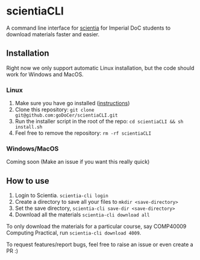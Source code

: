 # scientiaCLI

A command line interface for [scientia](https://scientia.doc.ic.ac.uk) for Imperial DoC students to download materials faster and easier.

## Installation

Right now we only support automatic Linux installation, but the code should work for Windows and MacOS.

### Linux

1. Make sure you have go installed ([instructions](https://go.dev/doc/install))
2. Clone this repository: `git clone git@github.com:goDoCer/scientiaCLI.git`
3. Run the installer script in the root of the repo: `cd scientiaCLI && sh install.sh`
4. Feel free to remove the repository: `rm -rf scientiaCLI`

### Windows/MacOS

Coming soon (Make an issue if you want this really quick)

## How to use

1. Login to Scientia. `scientia-cli login`
2. Create a directory to save all your files to `mkdir <save-directory>`
3. Set the save directory, `scientia-cli save-dir <save-directory>`
4. Download all the materials `scientia-cli download all`

To only download the materials for a particular course, say COMP40009 Computing Practical, run `scientia-cli download 4009`.

To request features/report bugs, feel free to raise an issue or even create a PR :)

